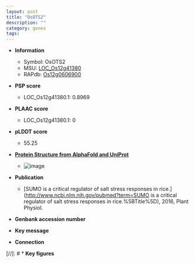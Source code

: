 ```yaml
---
layout: post
title: "OsOTS2"
description: ""
category: genes
tags: 
---
```


* **Information**  
    + Symbol: OsOTS2  
    + MSU: [LOC_Os12g41380](http://rice.plantbiology.msu.edu/cgi-bin/ORF_infopage.cgi?orf=LOC_Os12g41380)  
    + RAPdb: [Os12g0606900](http://rapdb.dna.affrc.go.jp/viewer/gbrowse_details/irgsp1?name=Os12g0606900)  

* **PSP score**  
    + LOC_Os12g41380.1: 0.8969 

* **PLAAC score**  
    + LOC_Os12g41380.1: 0 

* **pLDDT score**
    + 55.25

* **[Protein Structure from AlphaFold and UniProt](https://www.uniprot.org/uniprotkb/Q2QME9/entry#structure)**
    + ![image](https://ricepsp.github.io/images/Q2/AF-Q2QME9-F1.png)

* **Publication**  
    + [SUMO is a critical regulator of salt stress responses in rice.](http://www.ncbi.nlm.nih.gov/pubmed?term=SUMO is a critical regulator of salt stress responses in rice.%5BTitle%5D), 2016, Plant Physiol.

* **Genbank accession number**  

* **Key message**  

* **Connection**  

[//]: # * **Key figures**  


